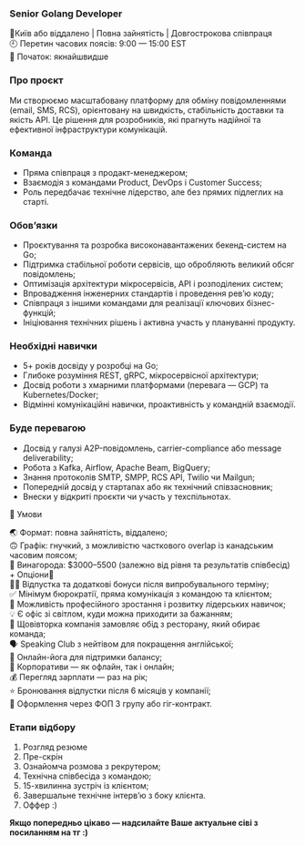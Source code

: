 ### **Senior Golang Developer**

📍Київ або віддалено | Повна зайнятість | Довгострокова співпраця  
🕘 Перетин часових поясів: 9:00 — 15:00 EST  
🚀 Початок: якнайшвидше

### **Про проєкт**

Ми створюємо масштабовану платформу для обміну повідомленнями (email, SMS,
RCS), орієнтовану на швидкість, стабільність доставки та якість API. Це
рішення для розробників, які прагнуть надійної та ефективної інфраструктури
комунікацій.

### **Команда**

  * Пряма співпраця з продакт-менеджером;
  * Взаємодія з командами Product, DevOps і Customer Success;
  * Роль передбачає технічне лідерство, але без прямих підлеглих на старті.

### **Обов’язки**

  * Проєктування та розробка високонавантажених бекенд-систем на Go;
  * Підтримка стабільної роботи сервісів, що обробляють великий обсяг повідомлень;
  * Оптимізація архітектури мікросервісів, API і розподілених систем;
  * Впровадження інженерних стандартів і проведення рев’ю коду;
  * Співпраця з іншими командами для реалізації ключових бізнес-функцій;
  * Ініціювання технічних рішень і активна участь у плануванні продукту.

### **Необхідні навички**

  * 5+ років досвіду у розробці на Go;
  * Глибоке розуміння REST, gRPC, мікросервісної архітектури;
  * Досвід роботи з хмарними платформами (перевага — GCP) та Kubernetes/Docker;
  * Відмінні комунікаційні навички, проактивність у командній взаємодії.

### **Буде перевагою**

  * Досвід у галузі A2P-повідомлень, carrier-compliance або message deliverability;
  * Робота з Kafka, Airflow, Apache Beam, BigQuery;
  * Знання протоколів SMTP, SMPP, RCS API, Twilio чи Mailgun;
  * Попередній досвід у стартапах або як технічний співзасновник;
  * Внески у відкриті проєкти чи участь у техспільнотах.

💎 Умови

🌏 Формат: повна зайнятість, віддалено;  
🙃 Графік: гнучкий, з можливістю часткового overlap із канадським часовим
поясом;  
🤝 Винагорода: $3000–5500 (залежно від рівня та результатів співбесід) +
Опціони🎁  
🤸‍♂️ Відпустка та додаткові бонуси після випробувального терміну;  
✅ Мінімум бюрократії, пряма комунікація з командою та клієнтом;  
🌈 Можливість професійного зростання і розвитку лідерських навичок;  
💡 Є офіс зі світлом, куди можна приходити за бажанням;  
🍱 Щовівторка компанія замовляє обід з ресторану, який обирає команда;  
🗣 Speaking Club з нейтівом для покращення англійської;  
🧘 Онлайн-йога для підтримки балансу;  
🎉 Корпоративи — як офлайн, так і онлайн;  
💰 Перегляд зарплати — раз на рік;  
⭐️ Бронювання відпустки після 6 місяців у компанії;  
📄 Оформлення через ФОП 3 групу або гіг-контракт.

### **Етапи відбору**

  1. Розгляд резюме
  2. Пре-скрін
  3. Ознайомча розмова з рекрутером;
  4. Технічна співбесіда з командою;
  5. 15-хвилинна зустріч із клієнтом;
  6. Завершальне технічне інтерв’ю з боку клієнта.
  7. Оффер :)

**Якщо попередньо цікаво — надсилайте Ваше актуальне сіві з посиланням на тг
:)**